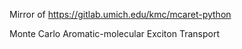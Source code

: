 Mirror of https://gitlab.umich.edu/kmc/mcaret-python

Monte Carlo Aromatic-molecular Exciton Transport
